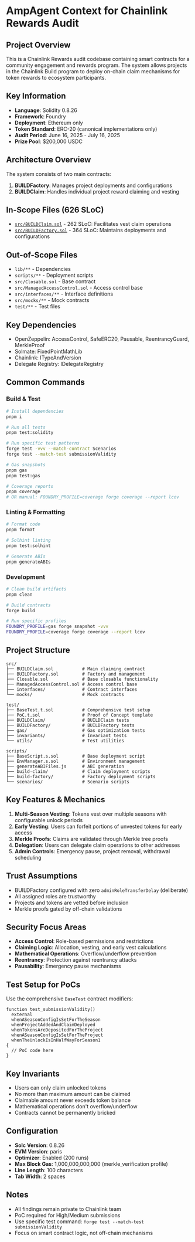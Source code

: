 # AmpAgent Context for Chainlink Rewards Audit

## Project Overview
This is a Chainlink Rewards audit codebase containing smart contracts for a community engagement and rewards program. The system allows projects in the Chainlink Build program to deploy on-chain claim mechanisms for token rewards to ecosystem participants.

## Key Information
- **Language**: Solidity 0.8.26
- **Framework**: Foundry
- **Deployment**: Ethereum only
- **Token Standard**: ERC-20 (canonical implementations only)
- **Audit Period**: June 16, 2025 - July 16, 2025
- **Prize Pool**: $200,000 USDC

## Architecture Overview
The system consists of two main contracts:
1. **BUILDFactory**: Manages project deployments and configurations
2. **BUILDClaim**: Handles individual project reward claiming and vesting

## In-Scope Files (626 SLoC)
- [`src/BUILDClaim.sol`](./src/BUILDClaim.sol) - 262 SLoC: Facilitates vest claim operations
- [`src/BUILDFactory.sol`](./src/BUILDFactory.sol) - 364 SLoC: Maintains deployments and configurations

## Out-of-Scope Files
- `lib/**` - Dependencies
- `scripts/**` - Deployment scripts
- `src/Closable.sol` - Base contract
- `src/ManagedAccessControl.sol` - Access control base
- `src/interfaces/**` - Interface definitions
- `src/mocks/**` - Mock contracts
- `test/**` - Test files

## Key Dependencies
- OpenZeppelin: AccessControl, SafeERC20, Pausable, ReentrancyGuard, MerkleProof
- Solmate: FixedPointMathLib
- Chainlink: ITypeAndVersion
- Delegate Registry: IDelegateRegistry

## Common Commands

### Build & Test
```bash
# Install dependencies
pnpm i

# Run all tests
pnpm test:solidity

# Run specific test patterns
forge test -vvv --match-contract Scenarios
forge test --match-test submissionValidity

# Gas snapshots
pnpm gas
pnpm test:gas

# Coverage reports
pnpm coverage
# OR manual: FOUNDRY_PROFILE=coverage forge coverage --report lcov
```

### Linting & Formatting
```bash
# Format code
pnpm format

# Solhint linting
pnpm test:solhint

# Generate ABIs
pnpm generateABIs
```

### Development
```bash
# Clean build artifacts
pnpm clean

# Build contracts
forge build

# Run specific profiles
FOUNDRY_PROFILE=gas forge snapshot -vvv
FOUNDRY_PROFILE=coverage forge coverage --report lcov
```

## Project Structure
```
src/
├── BUILDClaim.sol           # Main claiming contract
├── BUILDFactory.sol         # Factory and management
├── Closable.sol             # Base closable functionality
├── ManagedAccessControl.sol # Access control base
├── interfaces/              # Contract interfaces
└── mocks/                   # Mock contracts

test/
├── BaseTest.t.sol           # Comprehensive test setup
├── PoC.t.sol                # Proof of Concept template
├── BUILDClaim/              # BUILDClaim tests
├── BUILDFactory/            # BUILDFactory tests
├── gas/                     # Gas optimization tests
├── invariants/              # Invariant tests
└── utils/                   # Test utilities

scripts/
├── BaseScript.s.sol         # Base deployment script
├── EnvManager.s.sol         # Environment management
├── generateABIFiles.js      # ABI generation
├── build-claim/             # Claim deployment scripts
├── build-factory/           # Factory deployment scripts
└── scenarios/               # Scenario scripts
```

## Key Features & Mechanics
1. **Multi-Season Vesting**: Tokens vest over multiple seasons with configurable unlock periods
2. **Early Vesting**: Users can forfeit portions of unvested tokens for early access
3. **Merkle Proofs**: Claims are validated through Merkle tree proofs
4. **Delegation**: Users can delegate claim operations to other addresses
5. **Admin Controls**: Emergency pause, project removal, withdrawal scheduling

## Trust Assumptions
- BUILDFactory configured with zero `adminRoleTransferDelay` (deliberate)
- All assigned roles are trustworthy
- Projects and tokens are vetted before inclusion
- Merkle proofs gated by off-chain validations

## Security Focus Areas
- **Access Control**: Role-based permissions and restrictions
- **Claiming Logic**: Allocation, vesting, and early vest calculations
- **Mathematical Operations**: Overflow/underflow prevention
- **Reentrancy**: Protection against reentrancy attacks
- **Pausability**: Emergency pause mechanisms

## Test Setup for PoCs
Use the comprehensive `BaseTest` contract modifiers:
```solidity
function test_submissionValidity() 
  external
  whenASeasonConfigIsSetForTheSeason
  whenProjectAddedAndClaimDeployed
  whenTokensAreDepositedForTheProject
  whenASeasonConfigIsSetForTheProject
  whenTheUnlockIsInHalfWayForSeason1
{
  // PoC code here
}
```

## Key Invariants
- Users can only claim unlocked tokens
- No more than maximum amount can be claimed
- Claimable amount never exceeds token balance
- Mathematical operations don't overflow/underflow
- Contracts cannot be permanently bricked

## Configuration
- **Solc Version**: 0.8.26
- **EVM Version**: paris
- **Optimizer**: Enabled (200 runs)
- **Max Block Gas**: 1,000,000,000,000 (merkle_verification profile)
- **Line Length**: 100 characters
- **Tab Width**: 2 spaces

## Notes
- All findings remain private to Chainlink team
- PoC required for High/Medium submissions
- Use specific test command: `forge test --match-test submissionValidity`
- Focus on smart contract logic, not off-chain mechanisms
